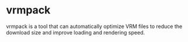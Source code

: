 # vrmpack
vrmpack is a tool that can automatically optimize VRM files to reduce the download size and improve loading and rendering speed.

